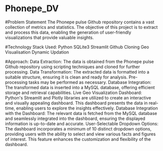 # Phonepe_DV
#Problem Statement
The Phonepe pulse Github repository contains a vast collection of metrics and statistics. The objective of this project is to extract and process this data, enabling the generation of user-friendly visualizations that provide valuable insights.

#Technology Stack Used:
Python
SQLite3
Streamlit
Github Cloning
Geo Visualisation
Dynamic Updation

#Approach:
Data Extraction: The data is obtained from the Phonepe pulse Github repository using scripting techniques and cloned for further processing.
Data Transformation: The extracted data is formatted into a suitable structure, ensuring it is clean and ready for analysis. Pre-processing tasks may be performed as necessary.
Database Integration: The transformed data is inserted into a MySQL database, offering efficient storage and retrieval capabilities.
Live Geo Visualization Dashboard: Python's Streamlit and Plotly libraries are utilized to create an interactive and visually appealing dashboard. This dashboard presents the data in real-time, enabling users to explore the insights effectively.
Database Integration with the Dashboard: The relevant data is fetched from the MySQL database and seamlessly integrated into the dashboard, ensuring the displayed information is up-to-date and accurate.
User-Selectable Dropdown Options: The dashboard incorporates a minimum of 10 distinct dropdown options, providing users with the ability to select and view various facts and figures of interest. This feature enhances the customization and flexibility of the dashboard.
